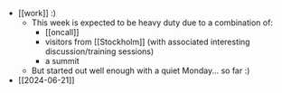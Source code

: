 - [[work]] :)
  - This week is expected to be heavy duty due to a combination of:
    - [[oncall]]
    - visitors from [[Stockholm]] (with associated interesting discussion/training sessions)
    - a summit
  - But started out well enough with a quiet Monday... so far :)
- [[2024-06-21]]